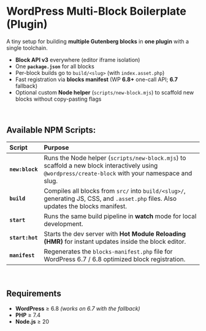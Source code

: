 # WordPress Multi-Block Boilerplate (Plugin)

A tiny setup for building **multiple Gutenberg blocks** in **one plugin** with a single toolchain.

- **Block API v3** everywhere (editor iframe isolation)  
- One **`package.json`** for all blocks  
- Per-block builds go to `build/<slug>` (with `index.asset.php`)  
- Fast registration via **blocks manifest** (WP **6.8+** one-call API; **6.7** fallback)  
- Optional custom **Node helper** (`scripts/new-block.mjs`) to scaffold new blocks without copy-pasting flags  

<br>

## Available NPM Scripts:

| Script          | Purpose                                                                                                                                            |
| :-------------- | :------------------------------------------------------------------------------------------------------------------------------------------------- |
| **`new:block`** | Runs the Node helper (`scripts/new-block.mjs`) to scaffold a new block interactively using `@wordpress/create-block` with your namespace and slug. |
| **`build`**     | Compiles all blocks from `src/` into `build/<slug>/`, generating JS, CSS, and `.asset.php` files. Also updates the blocks manifest.    |
| **`start`**     | Runs the same build pipeline in **watch** mode for local development.                                                                              |
| **`start:hot`** | Starts the dev server with **Hot Module Reloading (HMR)** for instant updates inside the block editor.                                             |
| **`manifest`**  | Regenerates the `blocks-manifest.php` file for WordPress 6.7 / 6.8 optimized block registration.                                                   |


<br>

## Requirements

- **WordPress** ≥ 6.8  *(works on 6.7 with the fallback)*  
- **PHP** ≥ 7.4
- **Node.js** ≥ 20
